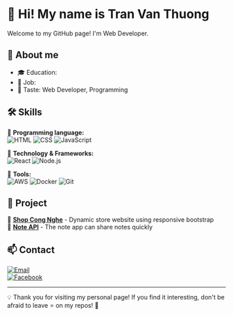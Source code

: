 # 👋 Hi! My name is Tran Van Thuong 

Welcome to my GitHub page! I'm Web Developer.  

## 🚀 About me  

- 🎓 Education:  
- 💼 Job:
- 📌 Taste: Web Developer, Programming
  
## 🛠 Skills  

🔹 **Programming language:**  
![HTML](https://img.shields.io/badge/HTML-3776AB?style=for-the-badge&logo=html&logoColor=white)
![CSS](https://img.shields.io/badge/CSS-3776AB?style=for-the-badge&logo=css&logoColor=white)
![JavaScript](https://img.shields.io/badge/JavaScript-F7DF1E?style=for-the-badge&logo=javascript&logoColor=black)

🔹 **Technology & Frameworks:**  
![React](https://img.shields.io/badge/React-61DAFB?style=for-the-badge&logo=react&logoColor=black)
![Node.js](https://img.shields.io/badge/Node.js-339933?style=for-the-badge&logo=nodedotjs&logoColor=white)

🔹 **Tools:**  
![AWS](https://img.shields.io/badge/AWS-232F3E?style=flat&logo=amazonwebservices&logoColor=white)
![Docker](https://img.shields.io/badge/docker-257bd6?style=for-the-badge&logo=docker&logoColor=white)
![Git](https://img.shields.io/badge/Git-F05032?style=for-the-badge&logo=git&logoColor=white)

## 📌 Project  

🔹 [**Shop Cong Nghe**](https://github.com/tranvnthuong/shop-cong-nghe) - Dynamic store website using responsive bootstrap  
🔹 [**Note API**](https://github.com/tranvnthuong/note-api) - The note app can share notes quickly

## 📫 Contact 

[![Email](https://img.shields.io/badge/Email-D14836?style=for-the-badge&logo=gmail&logoColor=white)](mailto:newthuong99@gmail.com)  
[![Facebook](https://img.shields.io/badge/Facebook-0A66C2?style=for-the-badge&logo=facebook&logoColor=white)](https://facebook.com/thuongwbw)  

---

💡 Thank you for visiting my personal page! If you find it interesting, don't be afraid to leave ⭐ on my repos! 🚀
